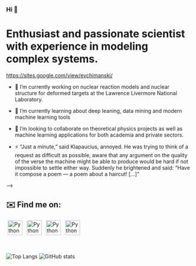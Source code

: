 ### Hi 👋
# Enthusiast and passionate scientist with experience in modeling complex systems.

https://sites.google.com/view/evchimanski/

- 🔭 I’m currently working on nuclear reaction models and nuclear structure for deformed targets at the Lawrence Livermore National Laboratory.
- 🌱 I’m currently learning about deep leaning, data mining and modern machine learning tools
- 👯 I’m looking to collaborate on theoretical physics projects as well as machine learning applications for both academia and private sectors. 

- ⚡ “Just a minute,” said Klapaucius, annoyed. He was trying to think of a request as difficult as possible, aware that any argument on the quality of the verse the machine might be able to produce would be hard if not impossible to settle either way. Suddenly he brightened and said:
“Have it compose a poem — a poem about a haircut! [...]"

-->

## ✉️ Find me on:

 <a href="https://www.linkedin.com/in/emanuel-chimanski-phd-321180216/" target="_blank" rel="noopener noreferrer"> <img src="https://cdn.jsdelivr.net/npm/simple-icons@v3/icons/linkedin.svg" alt="Python" height="40" style="vertical-align:top; margin:4px"></a>
 <a href="mailto:chimanski1@llnl.gov"> <img src="https://parallel-in-time.org/assets/llnl-07cf941565841d3b160405939a668d27d3b0b043cc8d924ac5867976d0296b2b.jpg" alt="Python" height="40" style="vertical-align:top; margin:4px"></a>
 <a href="mailto:evchimanki@gmail.com"> <img src="https://cdn.jsdelivr.net/npm/simple-icons@v3/icons/gmail.svg" alt="Python" height="40" style="vertical-align:top; margin:4px"></a>
 <a ><img src="https://stallman.org/no-facebook.png" alt="Python" height="40" style="vertical-align:top; margin:4px"></a>

<br />

![Top Langs](https://github-readme-stats.vercel.app/api/top-langs/?username=evchimanski&theme=vue) ![GitHub stats](https://github-readme-stats.vercel.app/api?username=evchimanski&show_icons=true&theme=vue)




